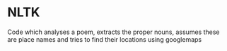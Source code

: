 # NLTK
Code which analyses a poem, extracts the proper nouns, assumes these are place names and tries to find their locations using googlemaps
